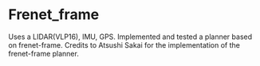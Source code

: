 # Frenet_frame
Uses a LIDAR(VLP16), IMU, GPS. Implemented and tested a planner based on frenet-frame. Credits to Atsushi Sakai for the implementation of the frenet-frame planner.

